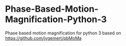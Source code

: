 # Phase-Based-Motion-Magnification-Python-3
Phase based motion magnification for python 3 based on https://github.com/jvgemert/pbMoMa
